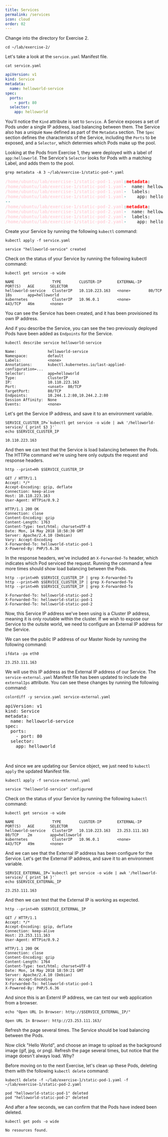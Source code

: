 ```yaml
---
title: Services
permalink: /services
icon: cloud
order: 02
---
```


Change into the directory for Exercise 2.

```
cd ~/lab/exercise-2/
```

Let's take a look at the `service.yaml` Manifest file.

```
cat service.yaml
```

```yaml
apiVersion: v1
kind: Service
metadata:
  name: helloworld-service
spec:
  ports:
    - port: 80
  selector:
    app: helloworld
```

You'll notice the `Kind` attribute is set to `Service`. A Service exposes a set of Pods under a single IP address, load balancing between them. The Service also has a uniquie `Name` defined as part of the `Metadata` section. The `Spec` section defines the characterists of the Service, including the `Ports` to be exposed, and a `Selector`, which determies which Pods make up the pool.

Looking at the Pods from Exercise 1, they were deployed with a label of `app:helloworld`. The Service's `Selector` looks for Pods with a matching Label, and adds them to the pool.

```
grep metadata -A 3 ~/lab/exercise-1/static-pod-*.yaml
```

<pre>
<span style="color:pink;">/home/ubuntu/lab/exercise-1/static-pod-1.yaml</span><span style="color:teal;">:</span><span style="color:red;font-weight:bold;">metadata</span>:
<span style="color:pink;">/home/ubuntu/lab/exercise-1/static-pod-1.yaml</span><span style="color:teal;">-</span>  name: helloworld-static-pod-1
<span style="color:pink;">/home/ubuntu/lab/exercise-1/static-pod-1.yaml</span><span style="color:teal;">-</span>  labels:
<span style="color:pink;">/home/ubuntu/lab/exercise-1/static-pod-1.yaml</span><span style="color:teal;">-</span>    app: helloworld
<span style="color:teal;">--</span>
<span style="color:pink;">/home/ubuntu/lab/exercise-1/static-pod-2.yaml</span><span style="color:teal;">:</span><span style="color:red;font-weight:bold;">metadata</span>:
<span style="color:pink;">/home/ubuntu/lab/exercise-1/static-pod-2.yaml</span><span style="color:teal;">-</span>  name: helloworld-static-pod-2
<span style="color:pink;">/home/ubuntu/lab/exercise-1/static-pod-2.yaml</span><span style="color:teal;">-</span>  labels:
<span style="color:pink;">/home/ubuntu/lab/exercise-1/static-pod-2.yaml</span><span style="color:teal;">-</span>    app: helloworld
</pre>

Create your Service by running the following `kubectl` command:

```
kubectl apply -f service.yaml
```

```console
service "helloworld-service" created
```

Check on the status of your Service by running the following kubectl command:

```
kubectl get service -o wide
```

```console
NAME                 TYPE        CLUSTER-IP       EXTERNAL-IP   PORT(S)   AGE       SELECTOR
helloworld-service   ClusterIP   10.110.223.163   <none>        80/TCP    18s       app=helloworld
kubernetes           ClusterIP   10.96.0.1        <none>        443/TCP   46m       <none>
```

You can see the Service has been created, and it has been provisioned its own IP address.

And if you describe the Service, you can see the two previously deployed Pods have been added as `Endpoints` for the Service.

```
kubectl describe service helloworld-service
```

```console
Name:              helloworld-service
Namespace:         default
Labels:            <none>
Annotations:       kubectl.kubernetes.io/last-applied-configuration=...
Selector:          app=helloworld
Type:              ClusterIP
IP:                10.110.223.163
Port:              <unset>  80/TCP
TargetPort:        80/TCP
Endpoints:         10.244.1.2:80,10.244.2.2:80
Session Affinity:  None
Events:            <none>
```

Let's get the Service IP address, and save it to an environment variable.

```
SERVICE_CLUSTER_IP=`kubectl get service -o wide | awk '/helloworld-service/ { print $3 }'`
echo $SERVICE_CLUSTER_IP
```

```console
10.110.223.163
```

And then we can test that the Service is load balancing between the Pods. The HTTPie command we're using here only outputs the request and response headers.

```
http --print=Hh $SERVICE_CLUSTER_IP
```

```console
GET / HTTP/1.1
Accept: */*
Accept-Encoding: gzip, deflate
Connection: keep-alive
Host: 10.110.223.163
User-Agent: HTTPie/0.9.2

HTTP/1.1 200 OK
Connection: close
Content-Encoding: gzip
Content-Length: 1763
Content-Type: text/html; charset=UTF-8
Date: Mon, 14 May 2018 18:58:30 GMT
Server: Apache/2.4.10 (Debian)
Vary: Accept-Encoding
X-Forwarded-To: helloworld-static-pod-1
X-Powered-By: PHP/5.6.36
```

In the response headers, we've included an `X-Forwarded-To` header, which indicates which Pod serviced the request. Running the command a few more times should show load balancing between the Pods.

```
http --print=Hh $SERVICE_CLUSTER_IP | grep X-Forwarded-To
http --print=Hh $SERVICE_CLUSTER_IP | grep X-Forwarded-To
http --print=Hh $SERVICE_CLUSTER_IP | grep X-Forwarded-To
```

```console
X-Forwarded-To: helloworld-static-pod-2
X-Forwarded-To: helloworld-static-pod-1
X-Forwarded-To: helloworld-static-pod-2
```

Now, this Service IP address we've been using is a Cluster IP address, meaning it is only routable within the cluster. If we wish to expose our Service to the outsite world, we need to configure an External IP address for the Service.

We can see the public IP address of our Master Node by running the following command:

```
ifdata -pa eth0
```

```console
23.253.111.163
```

We will use this IP address as the External IP address of our Service. The `service-external.yaml` Manifest file has been updated to include the `externalIps` attribute. You can see these changes by running the following command:

```
colordiff -y service.yaml service-external.yaml
```

<pre>
apiVersion: v1                                                  apiVersion: v1
kind: Service                                                   kind: Service
metadata:                                                       metadata:
  name: helloworld-service                                        name: helloworld-service
spec:                                                           spec:
  ports:                                                          ports:
    - port: 80                                                      - port: 80
  selector:                                                       selector:
    app: helloworld                                                 app: helloworld
<span style="color:green;">                                                              &gt;   externalIPs:</span>
<span style="color:green;">                                                              &gt;     - 23.253.111.163</span>
</pre>

And since we are updating our Service object, we just need to `kubectl apply` the updated Manifest file.

```
kubectl apply -f service-external.yaml
```

```console
service "helloworld-service" configured
```

Check on the status of your Service by running the following `kubectl` command:

```
kubectl get service -o wide
```

```console
NAME                 TYPE        CLUSTER-IP       EXTERNAL-IP      PORT(S)   AGE       SELECTOR
helloworld-service   ClusterIP   10.110.223.163   23.253.111.163   80/TCP    2m        app=helloworld
kubernetes           ClusterIP   10.96.0.1        <none>           443/TCP   49m       <none>
```

And we can see that the External IP address has been configure for the Service. Let's get the External IP address, and save it to an environment variable.

```
SERVICE_EXTERNAL_IP=`kubectl get service -o wide | awk '/helloworld-service/ { print $4 }'`
echo $SERVICE_EXTERNAL_IP
```

```console
23.253.111.163
```

And then we can test that the External IP is working as expected.

```
http --print=Hh $SERVICE_EXTERNAL_IP
```

```console
GET / HTTP/1.1
Accept: */*
Accept-Encoding: gzip, deflate
Connection: keep-alive
Host: 23.253.111.163
User-Agent: HTTPie/0.9.2

HTTP/1.1 200 OK
Connection: close
Content-Encoding: gzip
Content-Length: 1764
Content-Type: text/html; charset=UTF-8
Date: Mon, 14 May 2018 18:59:21 GMT
Server: Apache/2.4.10 (Debian)
Vary: Accept-Encoding
X-Forwarded-To: helloworld-static-pod-1
X-Powered-By: PHP/5.6.36
```

And since this is an Externl IP address, we can test our web application from a browser.

```
echo "Open URL In Browser: http://$SERVICE_EXTERNAL_IP/"
```

```console
Open URL In Browser: http://23.253.111.163/
```

Refresh the page several times. The Service should be load balancing between the Pods.

Now click "Hello World", and choose an image to upload as the background image (gif, jpg, or png). Refresh the page several times, but notice that the image doesn't always load. Why?

Before moving on to the next Exercise, let's clean up these Pods, deleting them with the following `kubectl delete` command:

```
kubectl delete -f ~/lab/exercise-1/static-pod-1.yaml -f ~/lab/exercise-1/static-pod-2.yaml
```

```console
pod "helloworld-static-pod-1" deleted
pod "helloworld-static-pod-2" deleted
```

And after a few seconds, we can confirm that the Pods have indeed been deleted.

```
kubectl get pods -o wide
```

```console
No resources found.
```
